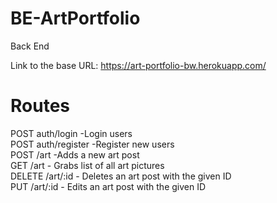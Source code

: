 # BE-ArtPortfolio
Back End 

Link to the base URL: https://art-portfolio-bw.herokuapp.com/

# Routes

POST auth/login -Login users  
POST auth/register -Register new users  
POST /art -Adds a new art post  
GET /art - Grabs list of all art pictures  
DELETE /art/:id - Deletes an art post with the given ID  
PUT /art/:id - Edits an art post with the given ID  